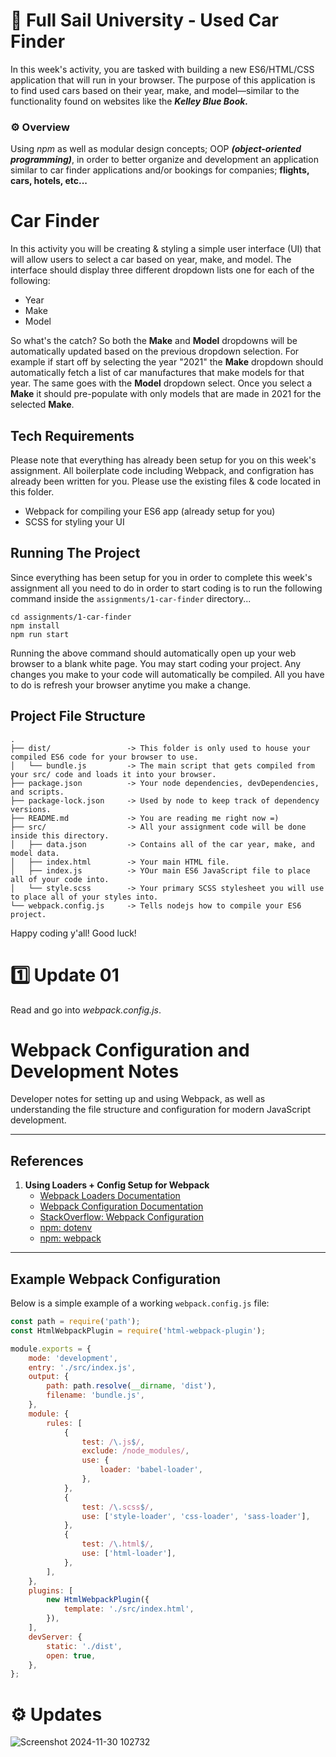 # 📝 Full Sail University - Used Car Finder

In this week's activity, you are tasked with building a new ES6/HTML/CSS application that will run in your browser. The purpose of this application is to find used cars based on their year, make, and model—similar to the functionality found on websites like the _**Kelley Blue Book.**_

### ⚙️ Overview

Using _npm_ as well as modular design concepts; OOP ***(object-oriented programming)***, in order to better organize and development an application similar to car finder applications and/or bookings for companies; **flights, cars, hotels, etc...**

# Car Finder

In this activity you will be creating & styling a simple user interface (UI) that will allow users to select a car based on year, make, and model. The interface should display three different dropdown lists one for each of the following:

- Year 
- Make 
- Model

So what's the catch? So both the **Make** and **Model** dropdowns will be automatically updated based on the previous dropdown selection. For example if start off by selecting the year "2021" the **Make** dropdown should automatically fetch a list of car manufactures that make models for that year. The same goes with the **Model** dropdown select. Once you select a **Make** it should pre-populate with only models that are made in 2021 for the selected **Make**. 

## Tech Requirements

Please note that everything has already been setup for you on this week's assignment. All boilerplate code including Webpack, and configration has already been written for you. Please use the existing files & code located in this folder.

- Webpack for compiling your ES6 app (already setup for you)
- SCSS for styling your UI 

## Running The Project

Since everything has been setup for you in order to complete this week's assignment all you need to do in order to start coding is to run the following command inside the `assignments/1-car-finder` directory...

    cd assignments/1-car-finder
    npm install
    npm run start

Running the above command should automatically open up your web browser to a blank white page. You may start coding your project. Any changes you make to your code will automatically be compiled. All you have to do is refresh your browser anytime you make a change. 

## Project File Structure
```
.
├── dist/                 -> This folder is only used to house your compiled ES6 code for your browser to use.
│   └── bundle.js         -> The main script that gets compiled from your src/ code and loads it into your browser. 
├── package.json          -> Your node dependencies, devDependencies, and scripts.
├── package-lock.json     -> Used by node to keep track of dependency versions.
├── README.md             -> You are reading me right now =)
├── src/                  -> All your assignment code will be done inside this directory.
│   ├── data.json         -> Contains all of the car year, make, and model data.
│   ├── index.html        -> Your main HTML file.
│   ├── index.js          -> YOur main ES6 JavaScript file to place all of your code into.
│   └── style.scss        -> Your primary SCSS stylesheet you will use to place all of your styles into.
└── webpack.config.js     -> Tells nodejs how to compile your ES6 project.
```


Happy coding y'all! Good luck!

# 1️⃣ Update 01

Read and go into _webpack.config.js_. 

# Webpack Configuration and Development Notes

Developer notes for setting up and using Webpack, as well as understanding the file structure and configuration for modern JavaScript development.

---

## References

1. **Using Loaders + Config Setup for Webpack**  
   - [Webpack Loaders Documentation](https://webpack.js.org/concepts/loaders/#using-loaders)  
   - [Webpack Configuration Documentation](https://webpack.js.org/concepts/configuration/)  
   - [StackOverflow: Webpack Configuration](https://stackoverflow.com/questions/39098423/webpack-configuration)  
   - [npm: dotenv](https://www.npmjs.com/package/dotenv)  
   - [npm: webpack](https://www.npmjs.com/package/webpack)  

---

## Example Webpack Configuration

Below is a simple example of a working `webpack.config.js` file:

```javascript
const path = require('path'); 
const HtmlWebpackPlugin = require('html-webpack-plugin'); 

module.exports = {
    mode: 'development',
    entry: './src/index.js',
    output: {
        path: path.resolve(__dirname, 'dist'), 
        filename: 'bundle.js', 
    },
    module: {
        rules: [
            {
                test: /\.js$/, 
                exclude: /node_modules/,
                use: {
                    loader: 'babel-loader',
                },
            },
            {
                test: /\.scss$/, 
                use: ['style-loader', 'css-loader', 'sass-loader'],
            },
            {
                test: /\.html$/, 
                use: ['html-loader'],
            },
        ],
    },
    plugins: [
        new HtmlWebpackPlugin({
            template: './src/index.html',
        }),
    ],
    devServer: {
        static: './dist', 
        open: true,
    },
};
```

# ⚙️ Updates 

![Screenshot 2024-11-30 102732](https://github.com/user-attachments/assets/7fc0b20c-63ea-484f-869b-e3f0c44cf960)